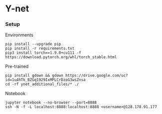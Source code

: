 # Y-net

### Setup

Environments

```
pip install --upgrade pip
pip install -r requirements.txt
pip3 install torch==1.9.0+cu111 -f https://download.pytorch.org/whl/torch_stable.html
```

Pre-trained
```
pip install gdown && gdown https://drive.google.com/uc?id=1u4hTk_BZGq1929IxMPLCrDzoG3wsZnsa
cd -rf ynet_additional_files/* ./
```

Notebook

```
jupyter notebook --no-browser --port=8888
ssh -N -f -L localhost:8888:localhost:8888 <username>@128.178.91.177
```

